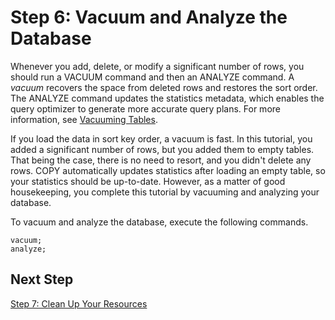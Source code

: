 # Step 6: Vacuum and Analyze the Database<a name="tutorial-loading-data-vacuum"></a>

Whenever you add, delete, or modify a significant number of rows, you should run a VACUUM command and then an ANALYZE command\. A *vacuum* recovers the space from deleted rows and restores the sort order\. The ANALYZE command updates the statistics metadata, which enables the query optimizer to generate more accurate query plans\. For more information, see [Vacuuming Tables](t_Reclaiming_storage_space202.md)\. 

If you load the data in sort key order, a vacuum is fast\. In this tutorial, you added a significant number of rows, but you added them to empty tables\. That being the case, there is no need to resort, and you didn't delete any rows\. COPY automatically updates statistics after loading an empty table, so your statistics should be up\-to\-date\. However, as a matter of good housekeeping, you complete this tutorial by vacuuming and analyzing your database\.

To vacuum and analyze the database, execute the following commands\.

```
vacuum;
analyze;
```

## Next Step<a name="tutorial-loading-next-step7"></a>

[Step 7: Clean Up Your Resources](tutorial-loading-data-clean-up.md)